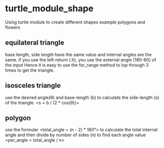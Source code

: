 # turtle_module_shape
Using turtle module to create different shapes example polygons and flowers

## equilateral triangle
base length, side length have the same value and internal angles are the same.
if you use the left-return (.lt), you use the external angle (180-60) of the input
Hence it is easy to use the for_range method to lop through 3 times to get the triangle.

## isosceles triangle
use the desired angle(θ) and base-length (b) to calculate the side-length (s) of the triangle.
<s = b / (2 * cos(θ))>

## polygon
use the formular <total_angle = (n - 2) * 180°> to calculate the total internal angle and then divide by number of sides (n)
to find each angle value <per_angle = total_angle / n>

